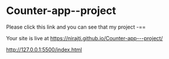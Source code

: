 # Counter-app--project

Please click this link and you can see that my project -==

Your site is live at https://nirajti.github.io/Counter-app---project/

http://127.0.0.1:5500/index.html
